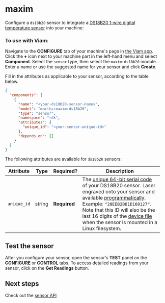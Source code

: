 # maxim

Configure a `ds18b20` sensor to integrate a [DS18B20 1-wire digital temperature sensor](https://www.adafruit.com/product/381) into your machine:

### To use with Viam:
Navigate to the **CONFIGURE** tab of your machine's page in [the Viam app](https://app.viam.com).
Click the **+** icon next to your machine part in the left-hand menu and select **Component**.
Select the `sensor` type, then select the `maxim:ds18b20` module.
Enter a name or use the suggested name for your sensor and click **Create**.

Fill in the attributes as applicable to your sensor, according to the table below.

```json {class="line-numbers linkable-line-numbers"}
{
  "components": [
    {
      "name": "<your-ds18b20-sensor-name>",
      "model": "martha:maxim:ds18b20",
      "type": "sensor",
      "namespace": "rdk",
      "attributes": {
        "unique_id": "<your-sensor-unique-id>"
      },
      "depends_on": []
    }
  ]
}
```

The following attributes are available for `ds18b20` sensors:

<!-- prettier-ignore -->
| Attribute | Type | Required? | Description |
| --------- | ---- | --------- | ----------  |
| `unique_id`  | string | **Required** | The [unique 64-bit serial code](https://www.analog.com/media/en/technical-documentation/data-sheets/ds18b20.pdf) of your DS18B20 sensor. Laser engraved onto your sensor and available [programmatically](https://github.com/milesburton/Arduino-Temperature-Control-Library). Example: `"28EEB2B81D160127"`. Note that this ID will also be the last 16 digits of the [device file](https://en.wikipedia.org/wiki/Device_file) when the sensor is mounted in a Linux filesystem.  |

## Test the sensor

After you configure your sensor, open the sensor's **TEST** panel on the [**CONFIGURE**](/configure/) or [**CONTROL**](/fleet/control/) tabs.
To access detailed readings from your sensor, click on the **Get Readings** button.

## Next steps

Check out the [sensor API](/appendix/apis/components/sensor/)
